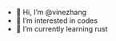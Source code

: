 - 👋 Hi, I’m @vinezhang
- 👀 I’m interested in codes
- 🌱 I’m currently learning rust

<!---
vinezhang/vinezhang is a ✨ special ✨ repository because its `README.md` (this file) appears on your GitHub profile.
You can click the Preview link to take a look at your changes.
--->
